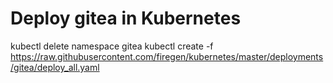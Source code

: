 # Deploy gitea in Kubernetes
kubectl delete namespace gitea
kubectl create -f https://raw.githubusercontent.com/firegen/kubernetes/master/deployments/gitea/deploy_all.yaml
